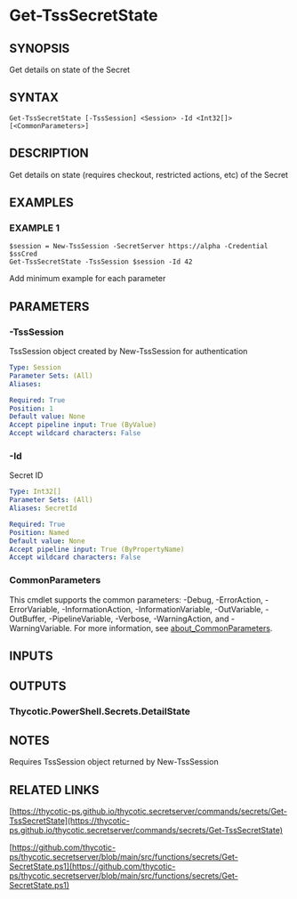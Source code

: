 # Get-TssSecretState

## SYNOPSIS
Get details on state of the Secret

## SYNTAX

```
Get-TssSecretState [-TssSession] <Session> -Id <Int32[]> [<CommonParameters>]
```

## DESCRIPTION
Get details on state (requires checkout, restricted actions, etc) of the Secret

## EXAMPLES

### EXAMPLE 1
```
$session = New-TssSession -SecretServer https://alpha -Credential $ssCred
Get-TssSecretState -TssSession $session -Id 42
```

Add minimum example for each parameter

## PARAMETERS

### -TssSession
TssSession object created by New-TssSession for authentication

```yaml
Type: Session
Parameter Sets: (All)
Aliases:

Required: True
Position: 1
Default value: None
Accept pipeline input: True (ByValue)
Accept wildcard characters: False
```

### -Id
Secret ID

```yaml
Type: Int32[]
Parameter Sets: (All)
Aliases: SecretId

Required: True
Position: Named
Default value: None
Accept pipeline input: True (ByPropertyName)
Accept wildcard characters: False
```

### CommonParameters
This cmdlet supports the common parameters: -Debug, -ErrorAction, -ErrorVariable, -InformationAction, -InformationVariable, -OutVariable, -OutBuffer, -PipelineVariable, -Verbose, -WarningAction, and -WarningVariable. For more information, see [about_CommonParameters](http://go.microsoft.com/fwlink/?LinkID=113216).

## INPUTS

## OUTPUTS

### Thycotic.PowerShell.Secrets.DetailState
## NOTES
Requires TssSession object returned by New-TssSession

## RELATED LINKS

[https://thycotic-ps.github.io/thycotic.secretserver/commands/secrets/Get-TssSecretState](https://thycotic-ps.github.io/thycotic.secretserver/commands/secrets/Get-TssSecretState)

[https://github.com/thycotic-ps/thycotic.secretserver/blob/main/src/functions/secrets/Get-SecretState.ps1](https://github.com/thycotic-ps/thycotic.secretserver/blob/main/src/functions/secrets/Get-SecretState.ps1)

